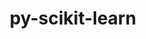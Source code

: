 ---
title: "py-scikit-learn"
layout: cache
categories: [package, develop]
meta: {"versions": ["1.2.2", "1.5.1"], "compilers": ["apple-clang@=15.0.0", "gcc@=11.4.0", "gcc@=9.4.0", "oneapi@=2024.2.0"], "oss": ["ubuntu20.04", "ubuntu22.04", "ventura"], "platforms": ["darwin", "linux"], "targets": ["aarch64", "neoverse_v1", "ppc64le", "x86_64_v3"], "stacks": ["e4s", "e4s-neoverse_v1", "e4s-oneapi", "e4s-power", "ml-darwin-aarch64-mps", "ml-linux-x86_64-cpu", "ml-linux-x86_64-cuda", "ml-linux-x86_64-rocm", "root"], "num_specs": 127, "num_specs_by_stack": {"ml-darwin-aarch64-mps": 19, "root": 127, "e4s-power": 18, "e4s-neoverse_v1": 18, "e4s": 27, "ml-linux-x86_64-cuda": 27, "ml-linux-x86_64-cpu": 27, "ml-linux-x86_64-rocm": 6, "e4s-oneapi": 18}}
spec_details: [{"hash": "clqdall7lghcucrzioqmqdfhrai6vdoz", "compiler": "apple-clang@=15.0.0", "versions": ["1.5.1"], "os": "ventura", "platform": "darwin", "target": "aarch64", "variants": ["build_system=python_pip"], "stacks": ["ml-darwin-aarch64-mps", "root"], "size": "-", "tarball": "https://binaries.spack.io/develop/build_cache/darwin-ventura-aarch64/apple-clang-15.0.0/py-scikit-learn-1.5.1/darwin-ventura-aarch64-apple-clang-15.0.0-py-scikit-learn-1.5.1-clqdall7lghcucrzioqmqdfhrai6vdoz.spack"}, {"hash": "dv3tnvbgmaz7wexbrsuxxqd7rbtamyxr", "compiler": "apple-clang@=15.0.0", "versions": ["1.5.1"], "os": "ventura", "platform": "darwin", "target": "aarch64", "variants": ["build_system=python_pip"], "stacks": ["ml-darwin-aarch64-mps", "root"], "size": "-", "tarball": "https://binaries.spack.io/develop/build_cache/darwin-ventura-aarch64/apple-clang-15.0.0/py-scikit-learn-1.5.1/darwin-ventura-aarch64-apple-clang-15.0.0-py-scikit-learn-1.5.1-dv3tnvbgmaz7wexbrsuxxqd7rbtamyxr.spack"}, {"hash": "c63metv7t6hmxlt4lp655tr7pive3had", "compiler": "apple-clang@=15.0.0", "versions": ["1.5.1"], "os": "ventura", "platform": "darwin", "target": "aarch64", "variants": ["build_system=python_pip"], "stacks": ["ml-darwin-aarch64-mps", "root"], "size": "-", "tarball": "https://binaries.spack.io/develop/build_cache/darwin-ventura-aarch64/apple-clang-15.0.0/py-scikit-learn-1.5.1/darwin-ventura-aarch64-apple-clang-15.0.0-py-scikit-learn-1.5.1-c63metv7t6hmxlt4lp655tr7pive3had.spack"}, {"hash": "7fbbsztqp5dsvl46laycgpff3pe2hmy5", "compiler": "apple-clang@=15.0.0", "versions": ["1.5.1"], "os": "ventura", "platform": "darwin", "target": "aarch64", "variants": ["build_system=python_pip"], "stacks": ["ml-darwin-aarch64-mps", "root"], "size": "-", "tarball": "https://binaries.spack.io/develop/build_cache/darwin-ventura-aarch64/apple-clang-15.0.0/py-scikit-learn-1.5.1/darwin-ventura-aarch64-apple-clang-15.0.0-py-scikit-learn-1.5.1-7fbbsztqp5dsvl46laycgpff3pe2hmy5.spack"}, {"hash": "54fs4z57ighxyogxwbo4nkaikrgdypot", "compiler": "apple-clang@=15.0.0", "versions": ["1.5.1"], "os": "ventura", "platform": "darwin", "target": "aarch64", "variants": ["build_system=python_pip"], "stacks": ["ml-darwin-aarch64-mps", "root"], "size": "-", "tarball": "https://binaries.spack.io/develop/build_cache/darwin-ventura-aarch64/apple-clang-15.0.0/py-scikit-learn-1.5.1/darwin-ventura-aarch64-apple-clang-15.0.0-py-scikit-learn-1.5.1-54fs4z57ighxyogxwbo4nkaikrgdypot.spack"}, {"hash": "h6ke4ntnrifuqcymlnncavdxjprqwpg2", "compiler": "apple-clang@=15.0.0", "versions": ["1.5.1"], "os": "ventura", "platform": "darwin", "target": "aarch64", "variants": ["build_system=python_pip"], "stacks": ["ml-darwin-aarch64-mps", "root"], "size": "-", "tarball": "https://binaries.spack.io/develop/build_cache/darwin-ventura-aarch64/apple-clang-15.0.0/py-scikit-learn-1.5.1/darwin-ventura-aarch64-apple-clang-15.0.0-py-scikit-learn-1.5.1-h6ke4ntnrifuqcymlnncavdxjprqwpg2.spack"}, {"hash": "lwwvt6wmlyxdsfu4czgol2vuussjwnee", "compiler": "apple-clang@=15.0.0", "versions": ["1.5.1"], "os": "ventura", "platform": "darwin", "target": "aarch64", "variants": ["build_system=python_pip"], "stacks": ["ml-darwin-aarch64-mps", "root"], "size": "-", "tarball": "https://binaries.spack.io/develop/build_cache/darwin-ventura-aarch64/apple-clang-15.0.0/py-scikit-learn-1.5.1/darwin-ventura-aarch64-apple-clang-15.0.0-py-scikit-learn-1.5.1-lwwvt6wmlyxdsfu4czgol2vuussjwnee.spack"}, {"hash": "cqi4x6tj63ic3zlosrzuxpehk7t6xdoe", "compiler": "apple-clang@=15.0.0", "versions": ["1.5.1"], "os": "ventura", "platform": "darwin", "target": "aarch64", "variants": ["build_system=python_pip"], "stacks": ["ml-darwin-aarch64-mps", "root"], "size": "-", "tarball": "https://binaries.spack.io/develop/build_cache/darwin-ventura-aarch64/apple-clang-15.0.0/py-scikit-learn-1.5.1/darwin-ventura-aarch64-apple-clang-15.0.0-py-scikit-learn-1.5.1-cqi4x6tj63ic3zlosrzuxpehk7t6xdoe.spack"}, {"hash": "ukeuwgcfvddcq6ad3qnr4zyvnvj4zg5x", "compiler": "apple-clang@=15.0.0", "versions": ["1.2.2"], "os": "ventura", "platform": "darwin", "target": "aarch64", "variants": ["build_system=python_pip"], "stacks": ["ml-darwin-aarch64-mps", "root"], "size": "-", "tarball": "https://binaries.spack.io/develop/build_cache/darwin-ventura-aarch64/apple-clang-15.0.0/py-scikit-learn-1.2.2/darwin-ventura-aarch64-apple-clang-15.0.0-py-scikit-learn-1.2.2-ukeuwgcfvddcq6ad3qnr4zyvnvj4zg5x.spack"}, {"hash": "atdsez53fmalb5h4gddszspzhonray6g", "compiler": "apple-clang@=15.0.0", "versions": ["1.2.2"], "os": "ventura", "platform": "darwin", "target": "aarch64", "variants": ["build_system=python_pip"], "stacks": ["ml-darwin-aarch64-mps", "root"], "size": "-", "tarball": "https://binaries.spack.io/develop/build_cache/darwin-ventura-aarch64/apple-clang-15.0.0/py-scikit-learn-1.2.2/darwin-ventura-aarch64-apple-clang-15.0.0-py-scikit-learn-1.2.2-atdsez53fmalb5h4gddszspzhonray6g.spack"}, {"hash": "6dhonkm5jurweyaowldsbr3zigah55kh", "compiler": "apple-clang@=15.0.0", "versions": ["1.2.2"], "os": "ventura", "platform": "darwin", "target": "aarch64", "variants": ["build_system=python_pip"], "stacks": ["ml-darwin-aarch64-mps", "root"], "size": "-", "tarball": "https://binaries.spack.io/develop/build_cache/darwin-ventura-aarch64/apple-clang-15.0.0/py-scikit-learn-1.2.2/darwin-ventura-aarch64-apple-clang-15.0.0-py-scikit-learn-1.2.2-6dhonkm5jurweyaowldsbr3zigah55kh.spack"}, {"hash": "zlnacu6atkbb2xqabrdovbdh4f2pr24e", "compiler": "apple-clang@=15.0.0", "versions": ["1.2.2"], "os": "ventura", "platform": "darwin", "target": "aarch64", "variants": ["build_system=python_pip"], "stacks": ["ml-darwin-aarch64-mps", "root"], "size": "-", "tarball": "https://binaries.spack.io/develop/build_cache/darwin-ventura-aarch64/apple-clang-15.0.0/py-scikit-learn-1.2.2/darwin-ventura-aarch64-apple-clang-15.0.0-py-scikit-learn-1.2.2-zlnacu6atkbb2xqabrdovbdh4f2pr24e.spack"}, {"hash": "tl3bwdvo2aapdqntikntgtus6ui2jdx3", "compiler": "apple-clang@=15.0.0", "versions": ["1.2.2"], "os": "ventura", "platform": "darwin", "target": "aarch64", "variants": ["build_system=python_pip"], "stacks": ["ml-darwin-aarch64-mps", "root"], "size": "-", "tarball": "https://binaries.spack.io/develop/build_cache/darwin-ventura-aarch64/apple-clang-15.0.0/py-scikit-learn-1.2.2/darwin-ventura-aarch64-apple-clang-15.0.0-py-scikit-learn-1.2.2-tl3bwdvo2aapdqntikntgtus6ui2jdx3.spack"}, {"hash": "kpmjqsdxxp45xhncusoqbnyqdti3hbgs", "compiler": "apple-clang@=15.0.0", "versions": ["1.2.2"], "os": "ventura", "platform": "darwin", "target": "aarch64", "variants": ["build_system=python_pip"], "stacks": ["ml-darwin-aarch64-mps", "root"], "size": "-", "tarball": "https://binaries.spack.io/develop/build_cache/darwin-ventura-aarch64/apple-clang-15.0.0/py-scikit-learn-1.2.2/darwin-ventura-aarch64-apple-clang-15.0.0-py-scikit-learn-1.2.2-kpmjqsdxxp45xhncusoqbnyqdti3hbgs.spack"}, {"hash": "zessfgtkg7m6qe4q6huvdjlujuowcih3", "compiler": "apple-clang@=15.0.0", "versions": ["1.5.1"], "os": "ventura", "platform": "darwin", "target": "aarch64", "variants": ["build_system=python_pip"], "stacks": ["ml-darwin-aarch64-mps", "root"], "size": "-", "tarball": "https://binaries.spack.io/develop/build_cache/darwin-ventura-aarch64/apple-clang-15.0.0/py-scikit-learn-1.5.1/darwin-ventura-aarch64-apple-clang-15.0.0-py-scikit-learn-1.5.1-zessfgtkg7m6qe4q6huvdjlujuowcih3.spack"}, {"hash": "gz2wppe66qa3llbm2nvvtnkva6xfrnfg", "compiler": "apple-clang@=15.0.0", "versions": ["1.5.1"], "os": "ventura", "platform": "darwin", "target": "aarch64", "variants": ["build_system=python_pip"], "stacks": ["ml-darwin-aarch64-mps", "root"], "size": "-", "tarball": "https://binaries.spack.io/develop/build_cache/darwin-ventura-aarch64/apple-clang-15.0.0/py-scikit-learn-1.5.1/darwin-ventura-aarch64-apple-clang-15.0.0-py-scikit-learn-1.5.1-gz2wppe66qa3llbm2nvvtnkva6xfrnfg.spack"}, {"hash": "ywj7qxsom5uuywjkl2schvrvwhipvnxm", "compiler": "apple-clang@=15.0.0", "versions": ["1.5.1"], "os": "ventura", "platform": "darwin", "target": "aarch64", "variants": ["build_system=python_pip"], "stacks": ["ml-darwin-aarch64-mps", "root"], "size": "-", "tarball": "https://binaries.spack.io/develop/build_cache/darwin-ventura-aarch64/apple-clang-15.0.0/py-scikit-learn-1.5.1/darwin-ventura-aarch64-apple-clang-15.0.0-py-scikit-learn-1.5.1-ywj7qxsom5uuywjkl2schvrvwhipvnxm.spack"}, {"hash": "gppodcndzwl3wyqbfxg4tweyoqu35fpu", "compiler": "apple-clang@=15.0.0", "versions": ["1.5.1"], "os": "ventura", "platform": "darwin", "target": "aarch64", "variants": ["build_system=python_pip"], "stacks": ["ml-darwin-aarch64-mps", "root"], "size": "-", "tarball": "https://binaries.spack.io/develop/build_cache/darwin-ventura-aarch64/apple-clang-15.0.0/py-scikit-learn-1.5.1/darwin-ventura-aarch64-apple-clang-15.0.0-py-scikit-learn-1.5.1-gppodcndzwl3wyqbfxg4tweyoqu35fpu.spack"}, {"hash": "tzlcamagl7y5earhggizgkzwi66kctkl", "compiler": "apple-clang@=15.0.0", "versions": ["1.5.1"], "os": "ventura", "platform": "darwin", "target": "aarch64", "variants": ["build_system=python_pip"], "stacks": ["ml-darwin-aarch64-mps", "root"], "size": "-", "tarball": "https://binaries.spack.io/develop/build_cache/darwin-ventura-aarch64/apple-clang-15.0.0/py-scikit-learn-1.5.1/darwin-ventura-aarch64-apple-clang-15.0.0-py-scikit-learn-1.5.1-tzlcamagl7y5earhggizgkzwi66kctkl.spack"}, {"hash": "v4tdll7igktr4vdeyl6wpt7ry4p5gd5i", "compiler": "gcc@=9.4.0", "versions": ["1.5.1"], "os": "ubuntu20.04", "platform": "linux", "target": "ppc64le", "variants": ["build_system=python_pip"], "stacks": ["e4s-power", "root"], "size": "-", "tarball": "https://binaries.spack.io/develop/build_cache/linux-ubuntu20.04-ppc64le/gcc-9.4.0/py-scikit-learn-1.5.1/linux-ubuntu20.04-ppc64le-gcc-9.4.0-py-scikit-learn-1.5.1-v4tdll7igktr4vdeyl6wpt7ry4p5gd5i.spack"}, {"hash": "76gxyoinsotdtdqp6slngynftnupn3bq", "compiler": "gcc@=9.4.0", "versions": ["1.5.1"], "os": "ubuntu20.04", "platform": "linux", "target": "ppc64le", "variants": ["build_system=python_pip"], "stacks": ["e4s-power", "root"], "size": "-", "tarball": "https://binaries.spack.io/develop/build_cache/linux-ubuntu20.04-ppc64le/gcc-9.4.0/py-scikit-learn-1.5.1/linux-ubuntu20.04-ppc64le-gcc-9.4.0-py-scikit-learn-1.5.1-76gxyoinsotdtdqp6slngynftnupn3bq.spack"}, {"hash": "rlmtkwolczwcsrjwhre75r7ap4hwjm4w", "compiler": "gcc@=9.4.0", "versions": ["1.5.1"], "os": "ubuntu20.04", "platform": "linux", "target": "ppc64le", "variants": ["build_system=python_pip"], "stacks": ["e4s-power", "root"], "size": "-", "tarball": "https://binaries.spack.io/develop/build_cache/linux-ubuntu20.04-ppc64le/gcc-9.4.0/py-scikit-learn-1.5.1/linux-ubuntu20.04-ppc64le-gcc-9.4.0-py-scikit-learn-1.5.1-rlmtkwolczwcsrjwhre75r7ap4hwjm4w.spack"}, {"hash": "mvkppjtu7y7lelbw3rrjknmxqc54a4qz", "compiler": "gcc@=9.4.0", "versions": ["1.5.1"], "os": "ubuntu20.04", "platform": "linux", "target": "ppc64le", "variants": ["build_system=python_pip"], "stacks": ["e4s-power", "root"], "size": "-", "tarball": "https://binaries.spack.io/develop/build_cache/linux-ubuntu20.04-ppc64le/gcc-9.4.0/py-scikit-learn-1.5.1/linux-ubuntu20.04-ppc64le-gcc-9.4.0-py-scikit-learn-1.5.1-mvkppjtu7y7lelbw3rrjknmxqc54a4qz.spack"}, {"hash": "d5xkxnl6cabvwnhscwiiumu4ktuoki37", "compiler": "gcc@=9.4.0", "versions": ["1.5.1"], "os": "ubuntu20.04", "platform": "linux", "target": "ppc64le", "variants": ["build_system=python_pip"], "stacks": ["e4s-power", "root"], "size": "-", "tarball": "https://binaries.spack.io/develop/build_cache/linux-ubuntu20.04-ppc64le/gcc-9.4.0/py-scikit-learn-1.5.1/linux-ubuntu20.04-ppc64le-gcc-9.4.0-py-scikit-learn-1.5.1-d5xkxnl6cabvwnhscwiiumu4ktuoki37.spack"}, {"hash": "osrdlix5i2pzgs57wqgyo3hopngo7q4h", "compiler": "gcc@=9.4.0", "versions": ["1.5.1"], "os": "ubuntu20.04", "platform": "linux", "target": "ppc64le", "variants": ["build_system=python_pip"], "stacks": ["e4s-power", "root"], "size": "-", "tarball": "https://binaries.spack.io/develop/build_cache/linux-ubuntu20.04-ppc64le/gcc-9.4.0/py-scikit-learn-1.5.1/linux-ubuntu20.04-ppc64le-gcc-9.4.0-py-scikit-learn-1.5.1-osrdlix5i2pzgs57wqgyo3hopngo7q4h.spack"}, {"hash": "aqdoyntj2jzjrdbjg6upyy7botgnxx4e", "compiler": "gcc@=9.4.0", "versions": ["1.5.1"], "os": "ubuntu20.04", "platform": "linux", "target": "ppc64le", "variants": ["build_system=python_pip"], "stacks": ["e4s-power", "root"], "size": "-", "tarball": "https://binaries.spack.io/develop/build_cache/linux-ubuntu20.04-ppc64le/gcc-9.4.0/py-scikit-learn-1.5.1/linux-ubuntu20.04-ppc64le-gcc-9.4.0-py-scikit-learn-1.5.1-aqdoyntj2jzjrdbjg6upyy7botgnxx4e.spack"}, {"hash": "dncor22iio4ydnledza27ifjopb6c4w3", "compiler": "gcc@=9.4.0", "versions": ["1.5.1"], "os": "ubuntu20.04", "platform": "linux", "target": "ppc64le", "variants": ["build_system=python_pip"], "stacks": ["e4s-power", "root"], "size": "-", "tarball": "https://binaries.spack.io/develop/build_cache/linux-ubuntu20.04-ppc64le/gcc-9.4.0/py-scikit-learn-1.5.1/linux-ubuntu20.04-ppc64le-gcc-9.4.0-py-scikit-learn-1.5.1-dncor22iio4ydnledza27ifjopb6c4w3.spack"}, {"hash": "46cdjgzogyvmjachqxafu6umg6upjfxf", "compiler": "gcc@=9.4.0", "versions": ["1.5.1"], "os": "ubuntu20.04", "platform": "linux", "target": "ppc64le", "variants": ["build_system=python_pip"], "stacks": ["e4s-power", "root"], "size": "-", "tarball": "https://binaries.spack.io/develop/build_cache/linux-ubuntu20.04-ppc64le/gcc-9.4.0/py-scikit-learn-1.5.1/linux-ubuntu20.04-ppc64le-gcc-9.4.0-py-scikit-learn-1.5.1-46cdjgzogyvmjachqxafu6umg6upjfxf.spack"}, {"hash": "bzuxouaetu3pygula6ous2omkaqyzvlf", "compiler": "gcc@=9.4.0", "versions": ["1.5.1"], "os": "ubuntu20.04", "platform": "linux", "target": "ppc64le", "variants": ["build_system=python_pip"], "stacks": ["e4s-power", "root"], "size": "-", "tarball": "https://binaries.spack.io/develop/build_cache/linux-ubuntu20.04-ppc64le/gcc-9.4.0/py-scikit-learn-1.5.1/linux-ubuntu20.04-ppc64le-gcc-9.4.0-py-scikit-learn-1.5.1-bzuxouaetu3pygula6ous2omkaqyzvlf.spack"}, {"hash": "2nyivrskqbbytzis2fuvrwgz4ch3gbka", "compiler": "gcc@=9.4.0", "versions": ["1.5.1"], "os": "ubuntu20.04", "platform": "linux", "target": "ppc64le", "variants": ["build_system=python_pip"], "stacks": ["e4s-power", "root"], "size": "-", "tarball": "https://binaries.spack.io/develop/build_cache/linux-ubuntu20.04-ppc64le/gcc-9.4.0/py-scikit-learn-1.5.1/linux-ubuntu20.04-ppc64le-gcc-9.4.0-py-scikit-learn-1.5.1-2nyivrskqbbytzis2fuvrwgz4ch3gbka.spack"}, {"hash": "b45xnlv4ppvjpwtqjaxsklsuojsog4as", "compiler": "gcc@=9.4.0", "versions": ["1.5.1"], "os": "ubuntu20.04", "platform": "linux", "target": "ppc64le", "variants": ["build_system=python_pip"], "stacks": ["e4s-power", "root"], "size": "-", "tarball": "https://binaries.spack.io/develop/build_cache/linux-ubuntu20.04-ppc64le/gcc-9.4.0/py-scikit-learn-1.5.1/linux-ubuntu20.04-ppc64le-gcc-9.4.0-py-scikit-learn-1.5.1-b45xnlv4ppvjpwtqjaxsklsuojsog4as.spack"}, {"hash": "crtljgjdtskhgb6in4onu6i4qjx6lc7j", "compiler": "gcc@=9.4.0", "versions": ["1.5.1"], "os": "ubuntu20.04", "platform": "linux", "target": "ppc64le", "variants": ["build_system=python_pip"], "stacks": ["e4s-power", "root"], "size": "-", "tarball": "https://binaries.spack.io/develop/build_cache/linux-ubuntu20.04-ppc64le/gcc-9.4.0/py-scikit-learn-1.5.1/linux-ubuntu20.04-ppc64le-gcc-9.4.0-py-scikit-learn-1.5.1-crtljgjdtskhgb6in4onu6i4qjx6lc7j.spack"}, {"hash": "mlx6lan7p74sbs2gtdl52nthifz4pmqq", "compiler": "gcc@=9.4.0", "versions": ["1.5.1"], "os": "ubuntu20.04", "platform": "linux", "target": "ppc64le", "variants": ["build_system=python_pip"], "stacks": ["e4s-power", "root"], "size": "-", "tarball": "https://binaries.spack.io/develop/build_cache/linux-ubuntu20.04-ppc64le/gcc-9.4.0/py-scikit-learn-1.5.1/linux-ubuntu20.04-ppc64le-gcc-9.4.0-py-scikit-learn-1.5.1-mlx6lan7p74sbs2gtdl52nthifz4pmqq.spack"}, {"hash": "qqxkggaleyqcj2kukc6ivfqeao32bcg6", "compiler": "gcc@=9.4.0", "versions": ["1.5.1"], "os": "ubuntu20.04", "platform": "linux", "target": "ppc64le", "variants": ["build_system=python_pip"], "stacks": ["e4s-power", "root"], "size": "-", "tarball": "https://binaries.spack.io/develop/build_cache/linux-ubuntu20.04-ppc64le/gcc-9.4.0/py-scikit-learn-1.5.1/linux-ubuntu20.04-ppc64le-gcc-9.4.0-py-scikit-learn-1.5.1-qqxkggaleyqcj2kukc6ivfqeao32bcg6.spack"}, {"hash": "t74wb6wje3vfasygnxzuoxrit6cfwazc", "compiler": "gcc@=9.4.0", "versions": ["1.5.1"], "os": "ubuntu20.04", "platform": "linux", "target": "ppc64le", "variants": ["build_system=python_pip"], "stacks": ["e4s-power", "root"], "size": "-", "tarball": "https://binaries.spack.io/develop/build_cache/linux-ubuntu20.04-ppc64le/gcc-9.4.0/py-scikit-learn-1.5.1/linux-ubuntu20.04-ppc64le-gcc-9.4.0-py-scikit-learn-1.5.1-t74wb6wje3vfasygnxzuoxrit6cfwazc.spack"}, {"hash": "wffz7bb4yeju5zxkhht6qxrxoc5jklbc", "compiler": "gcc@=9.4.0", "versions": ["1.5.1"], "os": "ubuntu20.04", "platform": "linux", "target": "ppc64le", "variants": ["build_system=python_pip"], "stacks": ["e4s-power", "root"], "size": "-", "tarball": "https://binaries.spack.io/develop/build_cache/linux-ubuntu20.04-ppc64le/gcc-9.4.0/py-scikit-learn-1.5.1/linux-ubuntu20.04-ppc64le-gcc-9.4.0-py-scikit-learn-1.5.1-wffz7bb4yeju5zxkhht6qxrxoc5jklbc.spack"}, {"hash": "ue2bciwiilvqgqziu3cccb7e7actk6i2", "compiler": "gcc@=9.4.0", "versions": ["1.5.1"], "os": "ubuntu20.04", "platform": "linux", "target": "ppc64le", "variants": ["build_system=python_pip"], "stacks": ["e4s-power", "root"], "size": "-", "tarball": "https://binaries.spack.io/develop/build_cache/linux-ubuntu20.04-ppc64le/gcc-9.4.0/py-scikit-learn-1.5.1/linux-ubuntu20.04-ppc64le-gcc-9.4.0-py-scikit-learn-1.5.1-ue2bciwiilvqgqziu3cccb7e7actk6i2.spack"}, {"hash": "hk4n4vbpb6pfqagxjflzx45pey5ypeyo", "compiler": "gcc@=11.4.0", "versions": ["1.5.1"], "os": "ubuntu22.04", "platform": "linux", "target": "neoverse_v1", "variants": ["build_system=python_pip"], "stacks": ["e4s-neoverse_v1", "root"], "size": "-", "tarball": "https://binaries.spack.io/develop/build_cache/linux-ubuntu22.04-neoverse_v1/gcc-11.4.0/py-scikit-learn-1.5.1/linux-ubuntu22.04-neoverse_v1-gcc-11.4.0-py-scikit-learn-1.5.1-hk4n4vbpb6pfqagxjflzx45pey5ypeyo.spack"}, {"hash": "ldiocffnefqez4rgryngim76vjjn3ajq", "compiler": "gcc@=11.4.0", "versions": ["1.5.1"], "os": "ubuntu22.04", "platform": "linux", "target": "neoverse_v1", "variants": ["build_system=python_pip"], "stacks": ["e4s-neoverse_v1", "root"], "size": "-", "tarball": "https://binaries.spack.io/develop/build_cache/linux-ubuntu22.04-neoverse_v1/gcc-11.4.0/py-scikit-learn-1.5.1/linux-ubuntu22.04-neoverse_v1-gcc-11.4.0-py-scikit-learn-1.5.1-ldiocffnefqez4rgryngim76vjjn3ajq.spack"}, {"hash": "gzv267ederc5uwerfn2c3nlbojwa3hor", "compiler": "gcc@=11.4.0", "versions": ["1.5.1"], "os": "ubuntu22.04", "platform": "linux", "target": "neoverse_v1", "variants": ["build_system=python_pip"], "stacks": ["e4s-neoverse_v1", "root"], "size": "-", "tarball": "https://binaries.spack.io/develop/build_cache/linux-ubuntu22.04-neoverse_v1/gcc-11.4.0/py-scikit-learn-1.5.1/linux-ubuntu22.04-neoverse_v1-gcc-11.4.0-py-scikit-learn-1.5.1-gzv267ederc5uwerfn2c3nlbojwa3hor.spack"}, {"hash": "ruqfr5wz4euvrlwnocc6mqdmfpgwqnfo", "compiler": "gcc@=11.4.0", "versions": ["1.5.1"], "os": "ubuntu22.04", "platform": "linux", "target": "neoverse_v1", "variants": ["build_system=python_pip"], "stacks": ["e4s-neoverse_v1", "root"], "size": "-", "tarball": "https://binaries.spack.io/develop/build_cache/linux-ubuntu22.04-neoverse_v1/gcc-11.4.0/py-scikit-learn-1.5.1/linux-ubuntu22.04-neoverse_v1-gcc-11.4.0-py-scikit-learn-1.5.1-ruqfr5wz4euvrlwnocc6mqdmfpgwqnfo.spack"}, {"hash": "l75aq4j4zoiwodcr42w3pfpfepyexf2t", "compiler": "gcc@=11.4.0", "versions": ["1.5.1"], "os": "ubuntu22.04", "platform": "linux", "target": "neoverse_v1", "variants": ["build_system=python_pip"], "stacks": ["e4s-neoverse_v1", "root"], "size": "-", "tarball": "https://binaries.spack.io/develop/build_cache/linux-ubuntu22.04-neoverse_v1/gcc-11.4.0/py-scikit-learn-1.5.1/linux-ubuntu22.04-neoverse_v1-gcc-11.4.0-py-scikit-learn-1.5.1-l75aq4j4zoiwodcr42w3pfpfepyexf2t.spack"}, {"hash": "vxquz4h34p4fitrvkv7ul5ttlg5t2wld", "compiler": "gcc@=11.4.0", "versions": ["1.5.1"], "os": "ubuntu22.04", "platform": "linux", "target": "neoverse_v1", "variants": ["build_system=python_pip"], "stacks": ["e4s-neoverse_v1", "root"], "size": "-", "tarball": "https://binaries.spack.io/develop/build_cache/linux-ubuntu22.04-neoverse_v1/gcc-11.4.0/py-scikit-learn-1.5.1/linux-ubuntu22.04-neoverse_v1-gcc-11.4.0-py-scikit-learn-1.5.1-vxquz4h34p4fitrvkv7ul5ttlg5t2wld.spack"}, {"hash": "xwzc5gpwekc7jj4o2duf24zlq6aw5fui", "compiler": "gcc@=11.4.0", "versions": ["1.5.1"], "os": "ubuntu22.04", "platform": "linux", "target": "neoverse_v1", "variants": ["build_system=python_pip"], "stacks": ["e4s-neoverse_v1", "root"], "size": "-", "tarball": "https://binaries.spack.io/develop/build_cache/linux-ubuntu22.04-neoverse_v1/gcc-11.4.0/py-scikit-learn-1.5.1/linux-ubuntu22.04-neoverse_v1-gcc-11.4.0-py-scikit-learn-1.5.1-xwzc5gpwekc7jj4o2duf24zlq6aw5fui.spack"}, {"hash": "moc7pgn2uybltyxzpyytpxsx7an24c5e", "compiler": "gcc@=11.4.0", "versions": ["1.5.1"], "os": "ubuntu22.04", "platform": "linux", "target": "neoverse_v1", "variants": ["build_system=python_pip"], "stacks": ["e4s-neoverse_v1", "root"], "size": "-", "tarball": "https://binaries.spack.io/develop/build_cache/linux-ubuntu22.04-neoverse_v1/gcc-11.4.0/py-scikit-learn-1.5.1/linux-ubuntu22.04-neoverse_v1-gcc-11.4.0-py-scikit-learn-1.5.1-moc7pgn2uybltyxzpyytpxsx7an24c5e.spack"}, {"hash": "qxgyhdkxq4yqrhgjibl6qvaxqkltf7nv", "compiler": "gcc@=11.4.0", "versions": ["1.5.1"], "os": "ubuntu22.04", "platform": "linux", "target": "neoverse_v1", "variants": ["build_system=python_pip"], "stacks": ["e4s-neoverse_v1", "root"], "size": "-", "tarball": "https://binaries.spack.io/develop/build_cache/linux-ubuntu22.04-neoverse_v1/gcc-11.4.0/py-scikit-learn-1.5.1/linux-ubuntu22.04-neoverse_v1-gcc-11.4.0-py-scikit-learn-1.5.1-qxgyhdkxq4yqrhgjibl6qvaxqkltf7nv.spack"}, {"hash": "3kowbfkqtq4fdqnwmimmj7rjirwvrslp", "compiler": "gcc@=11.4.0", "versions": ["1.5.1"], "os": "ubuntu22.04", "platform": "linux", "target": "neoverse_v1", "variants": ["build_system=python_pip"], "stacks": ["e4s-neoverse_v1", "root"], "size": "-", "tarball": "https://binaries.spack.io/develop/build_cache/linux-ubuntu22.04-neoverse_v1/gcc-11.4.0/py-scikit-learn-1.5.1/linux-ubuntu22.04-neoverse_v1-gcc-11.4.0-py-scikit-learn-1.5.1-3kowbfkqtq4fdqnwmimmj7rjirwvrslp.spack"}, {"hash": "lv4bc5r2mw47vlmbkdv4ebdzmgseicnp", "compiler": "gcc@=11.4.0", "versions": ["1.5.1"], "os": "ubuntu22.04", "platform": "linux", "target": "neoverse_v1", "variants": ["build_system=python_pip"], "stacks": ["e4s-neoverse_v1", "root"], "size": "-", "tarball": "https://binaries.spack.io/develop/build_cache/linux-ubuntu22.04-neoverse_v1/gcc-11.4.0/py-scikit-learn-1.5.1/linux-ubuntu22.04-neoverse_v1-gcc-11.4.0-py-scikit-learn-1.5.1-lv4bc5r2mw47vlmbkdv4ebdzmgseicnp.spack"}, {"hash": "c5n4rfqepvmitxczwocgnqzzgpvrb7fd", "compiler": "gcc@=11.4.0", "versions": ["1.5.1"], "os": "ubuntu22.04", "platform": "linux", "target": "neoverse_v1", "variants": ["build_system=python_pip"], "stacks": ["e4s-neoverse_v1", "root"], "size": "-", "tarball": "https://binaries.spack.io/develop/build_cache/linux-ubuntu22.04-neoverse_v1/gcc-11.4.0/py-scikit-learn-1.5.1/linux-ubuntu22.04-neoverse_v1-gcc-11.4.0-py-scikit-learn-1.5.1-c5n4rfqepvmitxczwocgnqzzgpvrb7fd.spack"}, {"hash": "3uxc3iehobqkfw4n2za3jxmg74uxwr5j", "compiler": "gcc@=11.4.0", "versions": ["1.5.1"], "os": "ubuntu22.04", "platform": "linux", "target": "neoverse_v1", "variants": ["build_system=python_pip"], "stacks": ["e4s-neoverse_v1", "root"], "size": "-", "tarball": "https://binaries.spack.io/develop/build_cache/linux-ubuntu22.04-neoverse_v1/gcc-11.4.0/py-scikit-learn-1.5.1/linux-ubuntu22.04-neoverse_v1-gcc-11.4.0-py-scikit-learn-1.5.1-3uxc3iehobqkfw4n2za3jxmg74uxwr5j.spack"}, {"hash": "cw5ch53k662c4pmgdofapcslgjbm6qpa", "compiler": "gcc@=11.4.0", "versions": ["1.5.1"], "os": "ubuntu22.04", "platform": "linux", "target": "neoverse_v1", "variants": ["build_system=python_pip"], "stacks": ["e4s-neoverse_v1", "root"], "size": "-", "tarball": "https://binaries.spack.io/develop/build_cache/linux-ubuntu22.04-neoverse_v1/gcc-11.4.0/py-scikit-learn-1.5.1/linux-ubuntu22.04-neoverse_v1-gcc-11.4.0-py-scikit-learn-1.5.1-cw5ch53k662c4pmgdofapcslgjbm6qpa.spack"}, {"hash": "vljxppmcxa4f5mrw3bgpl6pfisf2bblh", "compiler": "gcc@=11.4.0", "versions": ["1.5.1"], "os": "ubuntu22.04", "platform": "linux", "target": "neoverse_v1", "variants": ["build_system=python_pip"], "stacks": ["e4s-neoverse_v1", "root"], "size": "-", "tarball": "https://binaries.spack.io/develop/build_cache/linux-ubuntu22.04-neoverse_v1/gcc-11.4.0/py-scikit-learn-1.5.1/linux-ubuntu22.04-neoverse_v1-gcc-11.4.0-py-scikit-learn-1.5.1-vljxppmcxa4f5mrw3bgpl6pfisf2bblh.spack"}, {"hash": "tq52ic6lkjqjkeifzqjjrsv2lefn2pc4", "compiler": "gcc@=11.4.0", "versions": ["1.5.1"], "os": "ubuntu22.04", "platform": "linux", "target": "neoverse_v1", "variants": ["build_system=python_pip"], "stacks": ["e4s-neoverse_v1", "root"], "size": "-", "tarball": "https://binaries.spack.io/develop/build_cache/linux-ubuntu22.04-neoverse_v1/gcc-11.4.0/py-scikit-learn-1.5.1/linux-ubuntu22.04-neoverse_v1-gcc-11.4.0-py-scikit-learn-1.5.1-tq52ic6lkjqjkeifzqjjrsv2lefn2pc4.spack"}, {"hash": "2kiopdx274qhdlw4ddshilhddbbfppnh", "compiler": "gcc@=11.4.0", "versions": ["1.5.1"], "os": "ubuntu22.04", "platform": "linux", "target": "neoverse_v1", "variants": ["build_system=python_pip"], "stacks": ["e4s-neoverse_v1", "root"], "size": "-", "tarball": "https://binaries.spack.io/develop/build_cache/linux-ubuntu22.04-neoverse_v1/gcc-11.4.0/py-scikit-learn-1.5.1/linux-ubuntu22.04-neoverse_v1-gcc-11.4.0-py-scikit-learn-1.5.1-2kiopdx274qhdlw4ddshilhddbbfppnh.spack"}, {"hash": "t4ecyolc5xywdswob5rat4lrl2gki34x", "compiler": "gcc@=11.4.0", "versions": ["1.5.1"], "os": "ubuntu22.04", "platform": "linux", "target": "neoverse_v1", "variants": ["build_system=python_pip"], "stacks": ["e4s-neoverse_v1", "root"], "size": "-", "tarball": "https://binaries.spack.io/develop/build_cache/linux-ubuntu22.04-neoverse_v1/gcc-11.4.0/py-scikit-learn-1.5.1/linux-ubuntu22.04-neoverse_v1-gcc-11.4.0-py-scikit-learn-1.5.1-t4ecyolc5xywdswob5rat4lrl2gki34x.spack"}, {"hash": "65l6si6vthdgcyyz64v3fdpahjpceiqn", "compiler": "gcc@=11.4.0", "versions": ["1.5.1"], "os": "ubuntu22.04", "platform": "linux", "target": "x86_64_v3", "variants": ["build_system=python_pip"], "stacks": ["root", "e4s"], "size": "-", "tarball": "https://binaries.spack.io/develop/build_cache/linux-ubuntu22.04-x86_64_v3/gcc-11.4.0/py-scikit-learn-1.5.1/linux-ubuntu22.04-x86_64_v3-gcc-11.4.0-py-scikit-learn-1.5.1-65l6si6vthdgcyyz64v3fdpahjpceiqn.spack"}, {"hash": "3txzom4lagdw3uy4g3i2ajdeo65tqh6j", "compiler": "gcc@=11.4.0", "versions": ["1.5.1"], "os": "ubuntu22.04", "platform": "linux", "target": "x86_64_v3", "variants": ["build_system=python_pip"], "stacks": ["root", "e4s"], "size": "-", "tarball": "https://binaries.spack.io/develop/build_cache/linux-ubuntu22.04-x86_64_v3/gcc-11.4.0/py-scikit-learn-1.5.1/linux-ubuntu22.04-x86_64_v3-gcc-11.4.0-py-scikit-learn-1.5.1-3txzom4lagdw3uy4g3i2ajdeo65tqh6j.spack"}, {"hash": "oy2swl6o7p74edkfa7anvfuyytz7ppdb", "compiler": "gcc@=11.4.0", "versions": ["1.5.1"], "os": "ubuntu22.04", "platform": "linux", "target": "x86_64_v3", "variants": ["build_system=python_pip"], "stacks": ["root", "e4s"], "size": "-", "tarball": "https://binaries.spack.io/develop/build_cache/linux-ubuntu22.04-x86_64_v3/gcc-11.4.0/py-scikit-learn-1.5.1/linux-ubuntu22.04-x86_64_v3-gcc-11.4.0-py-scikit-learn-1.5.1-oy2swl6o7p74edkfa7anvfuyytz7ppdb.spack"}, {"hash": "cwdkxzkklrcf6xgxtxe4c36vzmehqkbl", "compiler": "gcc@=11.4.0", "versions": ["1.5.1"], "os": "ubuntu22.04", "platform": "linux", "target": "x86_64_v3", "variants": ["build_system=python_pip"], "stacks": ["root", "e4s"], "size": "-", "tarball": "https://binaries.spack.io/develop/build_cache/linux-ubuntu22.04-x86_64_v3/gcc-11.4.0/py-scikit-learn-1.5.1/linux-ubuntu22.04-x86_64_v3-gcc-11.4.0-py-scikit-learn-1.5.1-cwdkxzkklrcf6xgxtxe4c36vzmehqkbl.spack"}, {"hash": "syoagxokmbz5y27fr2mwiijlpdb2o3ou", "compiler": "gcc@=11.4.0", "versions": ["1.5.1"], "os": "ubuntu22.04", "platform": "linux", "target": "x86_64_v3", "variants": ["build_system=python_pip"], "stacks": ["root", "e4s"], "size": "-", "tarball": "https://binaries.spack.io/develop/build_cache/linux-ubuntu22.04-x86_64_v3/gcc-11.4.0/py-scikit-learn-1.5.1/linux-ubuntu22.04-x86_64_v3-gcc-11.4.0-py-scikit-learn-1.5.1-syoagxokmbz5y27fr2mwiijlpdb2o3ou.spack"}, {"hash": "doc3snmquguradglcv3cdmv3xvfx25mf", "compiler": "gcc@=11.4.0", "versions": ["1.5.1"], "os": "ubuntu22.04", "platform": "linux", "target": "x86_64_v3", "variants": ["build_system=python_pip"], "stacks": ["root", "e4s"], "size": "-", "tarball": "https://binaries.spack.io/develop/build_cache/linux-ubuntu22.04-x86_64_v3/gcc-11.4.0/py-scikit-learn-1.5.1/linux-ubuntu22.04-x86_64_v3-gcc-11.4.0-py-scikit-learn-1.5.1-doc3snmquguradglcv3cdmv3xvfx25mf.spack"}, {"hash": "lpsg4epwmapdufmix6ksmyshawynkna3", "compiler": "gcc@=11.4.0", "versions": ["1.5.1"], "os": "ubuntu22.04", "platform": "linux", "target": "x86_64_v3", "variants": ["build_system=python_pip"], "stacks": ["root", "e4s"], "size": "-", "tarball": "https://binaries.spack.io/develop/build_cache/linux-ubuntu22.04-x86_64_v3/gcc-11.4.0/py-scikit-learn-1.5.1/linux-ubuntu22.04-x86_64_v3-gcc-11.4.0-py-scikit-learn-1.5.1-lpsg4epwmapdufmix6ksmyshawynkna3.spack"}, {"hash": "s6x5n4gliddk2hykrpkoacnbtptchqwd", "compiler": "gcc@=11.4.0", "versions": ["1.5.1"], "os": "ubuntu22.04", "platform": "linux", "target": "x86_64_v3", "variants": ["build_system=python_pip"], "stacks": ["root", "e4s"], "size": "-", "tarball": "https://binaries.spack.io/develop/build_cache/linux-ubuntu22.04-x86_64_v3/gcc-11.4.0/py-scikit-learn-1.5.1/linux-ubuntu22.04-x86_64_v3-gcc-11.4.0-py-scikit-learn-1.5.1-s6x5n4gliddk2hykrpkoacnbtptchqwd.spack"}, {"hash": "pfqm6e7im4ockz5s2crrnhd7ujvvupu4", "compiler": "gcc@=11.4.0", "versions": ["1.5.1"], "os": "ubuntu22.04", "platform": "linux", "target": "x86_64_v3", "variants": ["build_system=python_pip"], "stacks": ["root", "e4s"], "size": "-", "tarball": "https://binaries.spack.io/develop/build_cache/linux-ubuntu22.04-x86_64_v3/gcc-11.4.0/py-scikit-learn-1.5.1/linux-ubuntu22.04-x86_64_v3-gcc-11.4.0-py-scikit-learn-1.5.1-pfqm6e7im4ockz5s2crrnhd7ujvvupu4.spack"}, {"hash": "sywu2jrusmtuess4n25y2gdbuta5qpgt", "compiler": "gcc@=11.4.0", "versions": ["1.5.1"], "os": "ubuntu22.04", "platform": "linux", "target": "x86_64_v3", "variants": ["build_system=python_pip"], "stacks": ["ml-linux-x86_64-cuda", "root", "ml-linux-x86_64-cpu"], "size": "-", "tarball": "https://binaries.spack.io/develop/build_cache/linux-ubuntu22.04-x86_64_v3/gcc-11.4.0/py-scikit-learn-1.5.1/linux-ubuntu22.04-x86_64_v3-gcc-11.4.0-py-scikit-learn-1.5.1-sywu2jrusmtuess4n25y2gdbuta5qpgt.spack"}, {"hash": "54ddhscm45qh2juh2rk5rboueaaa7vl2", "compiler": "gcc@=11.4.0", "versions": ["1.5.1"], "os": "ubuntu22.04", "platform": "linux", "target": "x86_64_v3", "variants": ["build_system=python_pip"], "stacks": ["ml-linux-x86_64-cuda", "root", "ml-linux-x86_64-cpu"], "size": "-", "tarball": "https://binaries.spack.io/develop/build_cache/linux-ubuntu22.04-x86_64_v3/gcc-11.4.0/py-scikit-learn-1.5.1/linux-ubuntu22.04-x86_64_v3-gcc-11.4.0-py-scikit-learn-1.5.1-54ddhscm45qh2juh2rk5rboueaaa7vl2.spack"}, {"hash": "227g2f4to33ebuyhzn36lqyad3ckceyo", "compiler": "gcc@=11.4.0", "versions": ["1.5.1"], "os": "ubuntu22.04", "platform": "linux", "target": "x86_64_v3", "variants": ["build_system=python_pip"], "stacks": ["ml-linux-x86_64-cuda", "root", "ml-linux-x86_64-cpu"], "size": "-", "tarball": "https://binaries.spack.io/develop/build_cache/linux-ubuntu22.04-x86_64_v3/gcc-11.4.0/py-scikit-learn-1.5.1/linux-ubuntu22.04-x86_64_v3-gcc-11.4.0-py-scikit-learn-1.5.1-227g2f4to33ebuyhzn36lqyad3ckceyo.spack"}, {"hash": "kzarqqhdfug5ib43fgvu6fxsxy26l4de", "compiler": "gcc@=11.4.0", "versions": ["1.5.1"], "os": "ubuntu22.04", "platform": "linux", "target": "x86_64_v3", "variants": ["build_system=python_pip"], "stacks": ["ml-linux-x86_64-cuda", "root", "ml-linux-x86_64-cpu"], "size": "-", "tarball": "https://binaries.spack.io/develop/build_cache/linux-ubuntu22.04-x86_64_v3/gcc-11.4.0/py-scikit-learn-1.5.1/linux-ubuntu22.04-x86_64_v3-gcc-11.4.0-py-scikit-learn-1.5.1-kzarqqhdfug5ib43fgvu6fxsxy26l4de.spack"}, {"hash": "rzmzoahtllw7go4pbgir2hdlvhdo7qua", "compiler": "gcc@=11.4.0", "versions": ["1.5.1"], "os": "ubuntu22.04", "platform": "linux", "target": "x86_64_v3", "variants": ["build_system=python_pip"], "stacks": ["ml-linux-x86_64-cuda", "root", "ml-linux-x86_64-cpu"], "size": "-", "tarball": "https://binaries.spack.io/develop/build_cache/linux-ubuntu22.04-x86_64_v3/gcc-11.4.0/py-scikit-learn-1.5.1/linux-ubuntu22.04-x86_64_v3-gcc-11.4.0-py-scikit-learn-1.5.1-rzmzoahtllw7go4pbgir2hdlvhdo7qua.spack"}, {"hash": "wzhwrkxuq5c2nv3gmtn26ldswjb3sytl", "compiler": "gcc@=11.4.0", "versions": ["1.5.1"], "os": "ubuntu22.04", "platform": "linux", "target": "x86_64_v3", "variants": ["build_system=python_pip"], "stacks": ["ml-linux-x86_64-cuda", "root", "ml-linux-x86_64-cpu"], "size": "-", "tarball": "https://binaries.spack.io/develop/build_cache/linux-ubuntu22.04-x86_64_v3/gcc-11.4.0/py-scikit-learn-1.5.1/linux-ubuntu22.04-x86_64_v3-gcc-11.4.0-py-scikit-learn-1.5.1-wzhwrkxuq5c2nv3gmtn26ldswjb3sytl.spack"}, {"hash": "tfeharcmtdgsewdl7rbtiwtlai74achq", "compiler": "gcc@=11.4.0", "versions": ["1.5.1"], "os": "ubuntu22.04", "platform": "linux", "target": "x86_64_v3", "variants": ["build_system=python_pip"], "stacks": ["ml-linux-x86_64-cuda", "root", "ml-linux-x86_64-cpu"], "size": "-", "tarball": "https://binaries.spack.io/develop/build_cache/linux-ubuntu22.04-x86_64_v3/gcc-11.4.0/py-scikit-learn-1.5.1/linux-ubuntu22.04-x86_64_v3-gcc-11.4.0-py-scikit-learn-1.5.1-tfeharcmtdgsewdl7rbtiwtlai74achq.spack"}, {"hash": "enloispq2bflf5usjbjx2shkmd77gkws", "compiler": "gcc@=11.4.0", "versions": ["1.5.1"], "os": "ubuntu22.04", "platform": "linux", "target": "x86_64_v3", "variants": ["build_system=python_pip"], "stacks": ["ml-linux-x86_64-cuda", "root", "ml-linux-x86_64-cpu"], "size": "-", "tarball": "https://binaries.spack.io/develop/build_cache/linux-ubuntu22.04-x86_64_v3/gcc-11.4.0/py-scikit-learn-1.5.1/linux-ubuntu22.04-x86_64_v3-gcc-11.4.0-py-scikit-learn-1.5.1-enloispq2bflf5usjbjx2shkmd77gkws.spack"}, {"hash": "beo2pljlxyuw7fakovm6m2q4impv2yzb", "compiler": "gcc@=11.4.0", "versions": ["1.5.1"], "os": "ubuntu22.04", "platform": "linux", "target": "x86_64_v3", "variants": ["build_system=python_pip"], "stacks": ["ml-linux-x86_64-cuda", "root", "ml-linux-x86_64-cpu"], "size": "-", "tarball": "https://binaries.spack.io/develop/build_cache/linux-ubuntu22.04-x86_64_v3/gcc-11.4.0/py-scikit-learn-1.5.1/linux-ubuntu22.04-x86_64_v3-gcc-11.4.0-py-scikit-learn-1.5.1-beo2pljlxyuw7fakovm6m2q4impv2yzb.spack"}, {"hash": "dwgwy2i4mqrjzboocwsjrrwi44sxyilh", "compiler": "gcc@=11.4.0", "versions": ["1.5.1"], "os": "ubuntu22.04", "platform": "linux", "target": "x86_64_v3", "variants": ["build_system=python_pip"], "stacks": ["root", "e4s"], "size": "-", "tarball": "https://binaries.spack.io/develop/build_cache/linux-ubuntu22.04-x86_64_v3/gcc-11.4.0/py-scikit-learn-1.5.1/linux-ubuntu22.04-x86_64_v3-gcc-11.4.0-py-scikit-learn-1.5.1-dwgwy2i4mqrjzboocwsjrrwi44sxyilh.spack"}, {"hash": "grfnxnycybv5z4rp2fcmxvsftkubk6th", "compiler": "gcc@=11.4.0", "versions": ["1.5.1"], "os": "ubuntu22.04", "platform": "linux", "target": "x86_64_v3", "variants": ["build_system=python_pip"], "stacks": ["root", "e4s"], "size": "-", "tarball": "https://binaries.spack.io/develop/build_cache/linux-ubuntu22.04-x86_64_v3/gcc-11.4.0/py-scikit-learn-1.5.1/linux-ubuntu22.04-x86_64_v3-gcc-11.4.0-py-scikit-learn-1.5.1-grfnxnycybv5z4rp2fcmxvsftkubk6th.spack"}, {"hash": "jjicta4bgcxkzzih2re3vmbfcbdg5zwz", "compiler": "gcc@=11.4.0", "versions": ["1.5.1"], "os": "ubuntu22.04", "platform": "linux", "target": "x86_64_v3", "variants": ["build_system=python_pip"], "stacks": ["root", "e4s"], "size": "-", "tarball": "https://binaries.spack.io/develop/build_cache/linux-ubuntu22.04-x86_64_v3/gcc-11.4.0/py-scikit-learn-1.5.1/linux-ubuntu22.04-x86_64_v3-gcc-11.4.0-py-scikit-learn-1.5.1-jjicta4bgcxkzzih2re3vmbfcbdg5zwz.spack"}, {"hash": "vrtzlegiwqwrgx7hra2g22pj5bz6bdxa", "compiler": "gcc@=11.4.0", "versions": ["1.5.1"], "os": "ubuntu22.04", "platform": "linux", "target": "x86_64_v3", "variants": ["build_system=python_pip"], "stacks": ["root", "e4s"], "size": "-", "tarball": "https://binaries.spack.io/develop/build_cache/linux-ubuntu22.04-x86_64_v3/gcc-11.4.0/py-scikit-learn-1.5.1/linux-ubuntu22.04-x86_64_v3-gcc-11.4.0-py-scikit-learn-1.5.1-vrtzlegiwqwrgx7hra2g22pj5bz6bdxa.spack"}, {"hash": "eyd4xnvpl3qvvjy2tm5khpvla7viskzs", "compiler": "gcc@=11.4.0", "versions": ["1.5.1"], "os": "ubuntu22.04", "platform": "linux", "target": "x86_64_v3", "variants": ["build_system=python_pip"], "stacks": ["root", "e4s"], "size": "-", "tarball": "https://binaries.spack.io/develop/build_cache/linux-ubuntu22.04-x86_64_v3/gcc-11.4.0/py-scikit-learn-1.5.1/linux-ubuntu22.04-x86_64_v3-gcc-11.4.0-py-scikit-learn-1.5.1-eyd4xnvpl3qvvjy2tm5khpvla7viskzs.spack"}, {"hash": "wrj5liusvajqmq6tdt6lb25s6xh7zdr6", "compiler": "gcc@=11.4.0", "versions": ["1.5.1"], "os": "ubuntu22.04", "platform": "linux", "target": "x86_64_v3", "variants": ["build_system=python_pip"], "stacks": ["root", "e4s"], "size": "-", "tarball": "https://binaries.spack.io/develop/build_cache/linux-ubuntu22.04-x86_64_v3/gcc-11.4.0/py-scikit-learn-1.5.1/linux-ubuntu22.04-x86_64_v3-gcc-11.4.0-py-scikit-learn-1.5.1-wrj5liusvajqmq6tdt6lb25s6xh7zdr6.spack"}, {"hash": "4sh6grtshuwt27kmbh6uope4s2gegykz", "compiler": "gcc@=11.4.0", "versions": ["1.5.1"], "os": "ubuntu22.04", "platform": "linux", "target": "x86_64_v3", "variants": ["build_system=python_pip"], "stacks": ["root", "e4s"], "size": "-", "tarball": "https://binaries.spack.io/develop/build_cache/linux-ubuntu22.04-x86_64_v3/gcc-11.4.0/py-scikit-learn-1.5.1/linux-ubuntu22.04-x86_64_v3-gcc-11.4.0-py-scikit-learn-1.5.1-4sh6grtshuwt27kmbh6uope4s2gegykz.spack"}, {"hash": "mvaujega66uv2gyg4zjgt7h7kekj6bto", "compiler": "gcc@=11.4.0", "versions": ["1.5.1"], "os": "ubuntu22.04", "platform": "linux", "target": "x86_64_v3", "variants": ["build_system=python_pip"], "stacks": ["root", "e4s"], "size": "-", "tarball": "https://binaries.spack.io/develop/build_cache/linux-ubuntu22.04-x86_64_v3/gcc-11.4.0/py-scikit-learn-1.5.1/linux-ubuntu22.04-x86_64_v3-gcc-11.4.0-py-scikit-learn-1.5.1-mvaujega66uv2gyg4zjgt7h7kekj6bto.spack"}, {"hash": "e2rzvfwrmcmjxoctb2o4vw3d6schedx3", "compiler": "gcc@=11.4.0", "versions": ["1.5.1"], "os": "ubuntu22.04", "platform": "linux", "target": "x86_64_v3", "variants": ["build_system=python_pip"], "stacks": ["root", "e4s"], "size": "-", "tarball": "https://binaries.spack.io/develop/build_cache/linux-ubuntu22.04-x86_64_v3/gcc-11.4.0/py-scikit-learn-1.5.1/linux-ubuntu22.04-x86_64_v3-gcc-11.4.0-py-scikit-learn-1.5.1-e2rzvfwrmcmjxoctb2o4vw3d6schedx3.spack"}, {"hash": "axa7rdwm6kjyy65zdjk4zk4qzzwsec7d", "compiler": "gcc@=11.4.0", "versions": ["1.5.1"], "os": "ubuntu22.04", "platform": "linux", "target": "x86_64_v3", "variants": ["build_system=python_pip"], "stacks": ["ml-linux-x86_64-cuda", "root", "ml-linux-x86_64-cpu"], "size": "-", "tarball": "https://binaries.spack.io/develop/build_cache/linux-ubuntu22.04-x86_64_v3/gcc-11.4.0/py-scikit-learn-1.5.1/linux-ubuntu22.04-x86_64_v3-gcc-11.4.0-py-scikit-learn-1.5.1-axa7rdwm6kjyy65zdjk4zk4qzzwsec7d.spack"}, {"hash": "twl5cj5u4kmti3rfi6vclhmpsdl6f7bz", "compiler": "gcc@=11.4.0", "versions": ["1.2.2"], "os": "ubuntu22.04", "platform": "linux", "target": "x86_64_v3", "variants": ["build_system=python_pip"], "stacks": ["ml-linux-x86_64-cuda", "root", "ml-linux-x86_64-cpu"], "size": "-", "tarball": "https://binaries.spack.io/develop/build_cache/linux-ubuntu22.04-x86_64_v3/gcc-11.4.0/py-scikit-learn-1.2.2/linux-ubuntu22.04-x86_64_v3-gcc-11.4.0-py-scikit-learn-1.2.2-twl5cj5u4kmti3rfi6vclhmpsdl6f7bz.spack"}, {"hash": "hzlmgvsz5wqg5vbaq4dissoxh7r2oujl", "compiler": "gcc@=11.4.0", "versions": ["1.2.2"], "os": "ubuntu22.04", "platform": "linux", "target": "x86_64_v3", "variants": ["build_system=python_pip"], "stacks": ["ml-linux-x86_64-cuda", "root", "ml-linux-x86_64-cpu"], "size": "-", "tarball": "https://binaries.spack.io/develop/build_cache/linux-ubuntu22.04-x86_64_v3/gcc-11.4.0/py-scikit-learn-1.2.2/linux-ubuntu22.04-x86_64_v3-gcc-11.4.0-py-scikit-learn-1.2.2-hzlmgvsz5wqg5vbaq4dissoxh7r2oujl.spack"}, {"hash": "57kxqudz4krrxy7dn3bur53krmqzrfba", "compiler": "gcc@=11.4.0", "versions": ["1.5.1"], "os": "ubuntu22.04", "platform": "linux", "target": "x86_64_v3", "variants": ["build_system=python_pip"], "stacks": ["root", "e4s"], "size": "-", "tarball": "https://binaries.spack.io/develop/build_cache/linux-ubuntu22.04-x86_64_v3/gcc-11.4.0/py-scikit-learn-1.5.1/linux-ubuntu22.04-x86_64_v3-gcc-11.4.0-py-scikit-learn-1.5.1-57kxqudz4krrxy7dn3bur53krmqzrfba.spack"}, {"hash": "ivjnbwgobnicxw7ql6nrg6wgqzdc5h63", "compiler": "gcc@=11.4.0", "versions": ["1.2.2"], "os": "ubuntu22.04", "platform": "linux", "target": "x86_64_v3", "variants": ["build_system=python_pip"], "stacks": ["ml-linux-x86_64-cuda", "root", "ml-linux-x86_64-cpu"], "size": "-", "tarball": "https://binaries.spack.io/develop/build_cache/linux-ubuntu22.04-x86_64_v3/gcc-11.4.0/py-scikit-learn-1.2.2/linux-ubuntu22.04-x86_64_v3-gcc-11.4.0-py-scikit-learn-1.2.2-ivjnbwgobnicxw7ql6nrg6wgqzdc5h63.spack"}, {"hash": "vnpyzm5urksuv33ckku624tx3htlvnmt", "compiler": "gcc@=11.4.0", "versions": ["1.2.2"], "os": "ubuntu22.04", "platform": "linux", "target": "x86_64_v3", "variants": ["build_system=python_pip"], "stacks": ["ml-linux-x86_64-rocm", "ml-linux-x86_64-cuda", "root", "ml-linux-x86_64-cpu"], "size": "-", "tarball": "https://binaries.spack.io/develop/build_cache/linux-ubuntu22.04-x86_64_v3/gcc-11.4.0/py-scikit-learn-1.2.2/linux-ubuntu22.04-x86_64_v3-gcc-11.4.0-py-scikit-learn-1.2.2-vnpyzm5urksuv33ckku624tx3htlvnmt.spack"}, {"hash": "7lua4apdjfpanudj6x5yspac4ezcc77a", "compiler": "gcc@=11.4.0", "versions": ["1.5.1"], "os": "ubuntu22.04", "platform": "linux", "target": "x86_64_v3", "variants": ["build_system=python_pip"], "stacks": ["ml-linux-x86_64-cuda", "root", "ml-linux-x86_64-cpu"], "size": "-", "tarball": "https://binaries.spack.io/develop/build_cache/linux-ubuntu22.04-x86_64_v3/gcc-11.4.0/py-scikit-learn-1.5.1/linux-ubuntu22.04-x86_64_v3-gcc-11.4.0-py-scikit-learn-1.5.1-7lua4apdjfpanudj6x5yspac4ezcc77a.spack"}, {"hash": "lxqnuxwo5hjliiylzsjaism4mwnwozsy", "compiler": "gcc@=11.4.0", "versions": ["1.2.2"], "os": "ubuntu22.04", "platform": "linux", "target": "x86_64_v3", "variants": ["build_system=python_pip"], "stacks": ["ml-linux-x86_64-rocm", "ml-linux-x86_64-cuda", "root", "ml-linux-x86_64-cpu"], "size": "-", "tarball": "https://binaries.spack.io/develop/build_cache/linux-ubuntu22.04-x86_64_v3/gcc-11.4.0/py-scikit-learn-1.2.2/linux-ubuntu22.04-x86_64_v3-gcc-11.4.0-py-scikit-learn-1.2.2-lxqnuxwo5hjliiylzsjaism4mwnwozsy.spack"}, {"hash": "2scx4fcfs576f66rpovdwooixrobftwa", "compiler": "gcc@=11.4.0", "versions": ["1.5.1"], "os": "ubuntu22.04", "platform": "linux", "target": "x86_64_v3", "variants": ["build_system=python_pip"], "stacks": ["ml-linux-x86_64-rocm", "ml-linux-x86_64-cuda", "root", "ml-linux-x86_64-cpu"], "size": "-", "tarball": "https://binaries.spack.io/develop/build_cache/linux-ubuntu22.04-x86_64_v3/gcc-11.4.0/py-scikit-learn-1.5.1/linux-ubuntu22.04-x86_64_v3-gcc-11.4.0-py-scikit-learn-1.5.1-2scx4fcfs576f66rpovdwooixrobftwa.spack"}, {"hash": "43zm2733vfukmgivqrl4sh3mlma64r74", "compiler": "gcc@=11.4.0", "versions": ["1.2.2"], "os": "ubuntu22.04", "platform": "linux", "target": "x86_64_v3", "variants": ["build_system=python_pip"], "stacks": ["ml-linux-x86_64-rocm", "ml-linux-x86_64-cuda", "root", "ml-linux-x86_64-cpu"], "size": "-", "tarball": "https://binaries.spack.io/develop/build_cache/linux-ubuntu22.04-x86_64_v3/gcc-11.4.0/py-scikit-learn-1.2.2/linux-ubuntu22.04-x86_64_v3-gcc-11.4.0-py-scikit-learn-1.2.2-43zm2733vfukmgivqrl4sh3mlma64r74.spack"}, {"hash": "7m46moiufqstjkwwnslqxs2rvwcmiepi", "compiler": "gcc@=11.4.0", "versions": ["1.5.1"], "os": "ubuntu22.04", "platform": "linux", "target": "x86_64_v3", "variants": ["build_system=python_pip"], "stacks": ["root", "e4s"], "size": "-", "tarball": "https://binaries.spack.io/develop/build_cache/linux-ubuntu22.04-x86_64_v3/gcc-11.4.0/py-scikit-learn-1.5.1/linux-ubuntu22.04-x86_64_v3-gcc-11.4.0-py-scikit-learn-1.5.1-7m46moiufqstjkwwnslqxs2rvwcmiepi.spack"}, {"hash": "fudlymzul7ttw3hizlwdhzyjg6fwpzft", "compiler": "gcc@=11.4.0", "versions": ["1.2.2"], "os": "ubuntu22.04", "platform": "linux", "target": "x86_64_v3", "variants": ["build_system=python_pip"], "stacks": ["ml-linux-x86_64-cuda", "root", "ml-linux-x86_64-cpu"], "size": "-", "tarball": "https://binaries.spack.io/develop/build_cache/linux-ubuntu22.04-x86_64_v3/gcc-11.4.0/py-scikit-learn-1.2.2/linux-ubuntu22.04-x86_64_v3-gcc-11.4.0-py-scikit-learn-1.2.2-fudlymzul7ttw3hizlwdhzyjg6fwpzft.spack"}, {"hash": "vn6t3ljesm4ywc7r6qtpbplfdtpkvkr6", "compiler": "gcc@=11.4.0", "versions": ["1.5.1"], "os": "ubuntu22.04", "platform": "linux", "target": "x86_64_v3", "variants": ["build_system=python_pip"], "stacks": ["root", "e4s"], "size": "-", "tarball": "https://binaries.spack.io/develop/build_cache/linux-ubuntu22.04-x86_64_v3/gcc-11.4.0/py-scikit-learn-1.5.1/linux-ubuntu22.04-x86_64_v3-gcc-11.4.0-py-scikit-learn-1.5.1-vn6t3ljesm4ywc7r6qtpbplfdtpkvkr6.spack"}, {"hash": "dw75f7zvmoiormt33yyxc6ey5rtvollg", "compiler": "gcc@=11.4.0", "versions": ["1.2.2"], "os": "ubuntu22.04", "platform": "linux", "target": "x86_64_v3", "variants": ["build_system=python_pip"], "stacks": ["ml-linux-x86_64-cuda", "root", "ml-linux-x86_64-cpu"], "size": "-", "tarball": "https://binaries.spack.io/develop/build_cache/linux-ubuntu22.04-x86_64_v3/gcc-11.4.0/py-scikit-learn-1.2.2/linux-ubuntu22.04-x86_64_v3-gcc-11.4.0-py-scikit-learn-1.2.2-dw75f7zvmoiormt33yyxc6ey5rtvollg.spack"}, {"hash": "k2ujd4bx5fpnlusz6a5tm7rnk5sfa3qx", "compiler": "gcc@=11.4.0", "versions": ["1.2.2"], "os": "ubuntu22.04", "platform": "linux", "target": "x86_64_v3", "variants": ["build_system=python_pip"], "stacks": ["ml-linux-x86_64-cuda", "root", "ml-linux-x86_64-cpu"], "size": "-", "tarball": "https://binaries.spack.io/develop/build_cache/linux-ubuntu22.04-x86_64_v3/gcc-11.4.0/py-scikit-learn-1.2.2/linux-ubuntu22.04-x86_64_v3-gcc-11.4.0-py-scikit-learn-1.2.2-k2ujd4bx5fpnlusz6a5tm7rnk5sfa3qx.spack"}, {"hash": "b5baodhrmqa4vfcxpyy6tuikihdmanpi", "compiler": "gcc@=11.4.0", "versions": ["1.5.1"], "os": "ubuntu22.04", "platform": "linux", "target": "x86_64_v3", "variants": ["build_system=python_pip"], "stacks": ["root", "e4s"], "size": "-", "tarball": "https://binaries.spack.io/develop/build_cache/linux-ubuntu22.04-x86_64_v3/gcc-11.4.0/py-scikit-learn-1.5.1/linux-ubuntu22.04-x86_64_v3-gcc-11.4.0-py-scikit-learn-1.5.1-b5baodhrmqa4vfcxpyy6tuikihdmanpi.spack"}, {"hash": "bmj5f2xztwghcvyia7e3fskt6oswiozn", "compiler": "gcc@=11.4.0", "versions": ["1.5.1"], "os": "ubuntu22.04", "platform": "linux", "target": "x86_64_v3", "variants": ["build_system=python_pip"], "stacks": ["ml-linux-x86_64-cuda", "root", "ml-linux-x86_64-cpu"], "size": "-", "tarball": "https://binaries.spack.io/develop/build_cache/linux-ubuntu22.04-x86_64_v3/gcc-11.4.0/py-scikit-learn-1.5.1/linux-ubuntu22.04-x86_64_v3-gcc-11.4.0-py-scikit-learn-1.5.1-bmj5f2xztwghcvyia7e3fskt6oswiozn.spack"}, {"hash": "42puqo6whj356gqt2rdevsphvhfv2xgo", "compiler": "gcc@=11.4.0", "versions": ["1.5.1"], "os": "ubuntu22.04", "platform": "linux", "target": "x86_64_v3", "variants": ["build_system=python_pip"], "stacks": ["ml-linux-x86_64-rocm", "ml-linux-x86_64-cuda", "root", "ml-linux-x86_64-cpu"], "size": "-", "tarball": "https://binaries.spack.io/develop/build_cache/linux-ubuntu22.04-x86_64_v3/gcc-11.4.0/py-scikit-learn-1.5.1/linux-ubuntu22.04-x86_64_v3-gcc-11.4.0-py-scikit-learn-1.5.1-42puqo6whj356gqt2rdevsphvhfv2xgo.spack"}, {"hash": "bw5kbsqscliows74hfeq4nkqidlgljpf", "compiler": "gcc@=11.4.0", "versions": ["1.5.1"], "os": "ubuntu22.04", "platform": "linux", "target": "x86_64_v3", "variants": ["build_system=python_pip"], "stacks": ["root", "e4s"], "size": "-", "tarball": "https://binaries.spack.io/develop/build_cache/linux-ubuntu22.04-x86_64_v3/gcc-11.4.0/py-scikit-learn-1.5.1/linux-ubuntu22.04-x86_64_v3-gcc-11.4.0-py-scikit-learn-1.5.1-bw5kbsqscliows74hfeq4nkqidlgljpf.spack"}, {"hash": "q3uw6uwayctt5cl3r5h7g7aqku7lwwtd", "compiler": "gcc@=11.4.0", "versions": ["1.5.1"], "os": "ubuntu22.04", "platform": "linux", "target": "x86_64_v3", "variants": ["build_system=python_pip"], "stacks": ["ml-linux-x86_64-cuda", "root", "ml-linux-x86_64-cpu"], "size": "-", "tarball": "https://binaries.spack.io/develop/build_cache/linux-ubuntu22.04-x86_64_v3/gcc-11.4.0/py-scikit-learn-1.5.1/linux-ubuntu22.04-x86_64_v3-gcc-11.4.0-py-scikit-learn-1.5.1-q3uw6uwayctt5cl3r5h7g7aqku7lwwtd.spack"}, {"hash": "fymrfz66z6zdythqgo7fx2bfa7vvt6kr", "compiler": "gcc@=11.4.0", "versions": ["1.5.1"], "os": "ubuntu22.04", "platform": "linux", "target": "x86_64_v3", "variants": ["build_system=python_pip"], "stacks": ["root", "e4s"], "size": "-", "tarball": "https://binaries.spack.io/develop/build_cache/linux-ubuntu22.04-x86_64_v3/gcc-11.4.0/py-scikit-learn-1.5.1/linux-ubuntu22.04-x86_64_v3-gcc-11.4.0-py-scikit-learn-1.5.1-fymrfz66z6zdythqgo7fx2bfa7vvt6kr.spack"}, {"hash": "g2itohvsfjw22ex3ejxp3ztxanus7utk", "compiler": "gcc@=11.4.0", "versions": ["1.5.1"], "os": "ubuntu22.04", "platform": "linux", "target": "x86_64_v3", "variants": ["build_system=python_pip"], "stacks": ["root", "e4s"], "size": "-", "tarball": "https://binaries.spack.io/develop/build_cache/linux-ubuntu22.04-x86_64_v3/gcc-11.4.0/py-scikit-learn-1.5.1/linux-ubuntu22.04-x86_64_v3-gcc-11.4.0-py-scikit-learn-1.5.1-g2itohvsfjw22ex3ejxp3ztxanus7utk.spack"}, {"hash": "ap3letou6cpnbvuk2zfxeb7ze2c2eshn", "compiler": "gcc@=11.4.0", "versions": ["1.5.1"], "os": "ubuntu22.04", "platform": "linux", "target": "x86_64_v3", "variants": ["build_system=python_pip"], "stacks": ["ml-linux-x86_64-rocm", "ml-linux-x86_64-cuda", "root", "ml-linux-x86_64-cpu"], "size": "-", "tarball": "https://binaries.spack.io/develop/build_cache/linux-ubuntu22.04-x86_64_v3/gcc-11.4.0/py-scikit-learn-1.5.1/linux-ubuntu22.04-x86_64_v3-gcc-11.4.0-py-scikit-learn-1.5.1-ap3letou6cpnbvuk2zfxeb7ze2c2eshn.spack"}, {"hash": "hegxbrs5qaiwz3rgtdmgvmk7sxduu3h6", "compiler": "gcc@=11.4.0", "versions": ["1.5.1"], "os": "ubuntu22.04", "platform": "linux", "target": "x86_64_v3", "variants": ["build_system=python_pip"], "stacks": ["ml-linux-x86_64-cuda", "root", "ml-linux-x86_64-cpu"], "size": "-", "tarball": "https://binaries.spack.io/develop/build_cache/linux-ubuntu22.04-x86_64_v3/gcc-11.4.0/py-scikit-learn-1.5.1/linux-ubuntu22.04-x86_64_v3-gcc-11.4.0-py-scikit-learn-1.5.1-hegxbrs5qaiwz3rgtdmgvmk7sxduu3h6.spack"}, {"hash": "hlookwdzoupnojbgbg4wtnbqbsptequy", "compiler": "gcc@=11.4.0", "versions": ["1.5.1"], "os": "ubuntu22.04", "platform": "linux", "target": "x86_64_v3", "variants": ["build_system=python_pip"], "stacks": ["root", "e4s"], "size": "-", "tarball": "https://binaries.spack.io/develop/build_cache/linux-ubuntu22.04-x86_64_v3/gcc-11.4.0/py-scikit-learn-1.5.1/linux-ubuntu22.04-x86_64_v3-gcc-11.4.0-py-scikit-learn-1.5.1-hlookwdzoupnojbgbg4wtnbqbsptequy.spack"}, {"hash": "yacufgnyxqxskdud4etpwgzkffqlplic", "compiler": "gcc@=11.4.0", "versions": ["1.5.1"], "os": "ubuntu22.04", "platform": "linux", "target": "x86_64_v3", "variants": ["build_system=python_pip"], "stacks": ["ml-linux-x86_64-cuda", "root", "ml-linux-x86_64-cpu"], "size": "-", "tarball": "https://binaries.spack.io/develop/build_cache/linux-ubuntu22.04-x86_64_v3/gcc-11.4.0/py-scikit-learn-1.5.1/linux-ubuntu22.04-x86_64_v3-gcc-11.4.0-py-scikit-learn-1.5.1-yacufgnyxqxskdud4etpwgzkffqlplic.spack"}, {"hash": "ubcmj3nf7s722w32lsndw7uyutob27a3", "compiler": "gcc@=11.4.0", "versions": ["1.5.1"], "os": "ubuntu22.04", "platform": "linux", "target": "x86_64_v3", "variants": ["build_system=python_pip"], "stacks": ["root", "e4s"], "size": "-", "tarball": "https://binaries.spack.io/develop/build_cache/linux-ubuntu22.04-x86_64_v3/gcc-11.4.0/py-scikit-learn-1.5.1/linux-ubuntu22.04-x86_64_v3-gcc-11.4.0-py-scikit-learn-1.5.1-ubcmj3nf7s722w32lsndw7uyutob27a3.spack"}, {"hash": "v3ormwahnplr3nrbggkpeogevbqgg3ts", "compiler": "oneapi@=2024.2.0", "versions": ["1.5.1"], "os": "ubuntu22.04", "platform": "linux", "target": "x86_64_v3", "variants": ["build_system=python_pip"], "stacks": ["e4s-oneapi", "root"], "size": "-", "tarball": "https://binaries.spack.io/develop/build_cache/linux-ubuntu22.04-x86_64_v3/oneapi-2024.2.0/py-scikit-learn-1.5.1/linux-ubuntu22.04-x86_64_v3-oneapi-2024.2.0-py-scikit-learn-1.5.1-v3ormwahnplr3nrbggkpeogevbqgg3ts.spack"}, {"hash": "47z52hpyu4rjvbd2744xh6juuypbw44h", "compiler": "oneapi@=2024.2.0", "versions": ["1.5.1"], "os": "ubuntu22.04", "platform": "linux", "target": "x86_64_v3", "variants": ["build_system=python_pip"], "stacks": ["e4s-oneapi", "root"], "size": "-", "tarball": "https://binaries.spack.io/develop/build_cache/linux-ubuntu22.04-x86_64_v3/oneapi-2024.2.0/py-scikit-learn-1.5.1/linux-ubuntu22.04-x86_64_v3-oneapi-2024.2.0-py-scikit-learn-1.5.1-47z52hpyu4rjvbd2744xh6juuypbw44h.spack"}, {"hash": "bsw5nv77ictjyd6ppkbokagpf4cfkwm3", "compiler": "oneapi@=2024.2.0", "versions": ["1.5.1"], "os": "ubuntu22.04", "platform": "linux", "target": "x86_64_v3", "variants": ["build_system=python_pip"], "stacks": ["e4s-oneapi", "root"], "size": "-", "tarball": "https://binaries.spack.io/develop/build_cache/linux-ubuntu22.04-x86_64_v3/oneapi-2024.2.0/py-scikit-learn-1.5.1/linux-ubuntu22.04-x86_64_v3-oneapi-2024.2.0-py-scikit-learn-1.5.1-bsw5nv77ictjyd6ppkbokagpf4cfkwm3.spack"}, {"hash": "3c2np6yqasbxtul7fiyemav6osynklqq", "compiler": "oneapi@=2024.2.0", "versions": ["1.5.1"], "os": "ubuntu22.04", "platform": "linux", "target": "x86_64_v3", "variants": ["build_system=python_pip"], "stacks": ["e4s-oneapi", "root"], "size": "-", "tarball": "https://binaries.spack.io/develop/build_cache/linux-ubuntu22.04-x86_64_v3/oneapi-2024.2.0/py-scikit-learn-1.5.1/linux-ubuntu22.04-x86_64_v3-oneapi-2024.2.0-py-scikit-learn-1.5.1-3c2np6yqasbxtul7fiyemav6osynklqq.spack"}, {"hash": "ee3hyzoqvkoulhnc3uf5tu6j7qvvr2d2", "compiler": "oneapi@=2024.2.0", "versions": ["1.5.1"], "os": "ubuntu22.04", "platform": "linux", "target": "x86_64_v3", "variants": ["build_system=python_pip"], "stacks": ["e4s-oneapi", "root"], "size": "-", "tarball": "https://binaries.spack.io/develop/build_cache/linux-ubuntu22.04-x86_64_v3/oneapi-2024.2.0/py-scikit-learn-1.5.1/linux-ubuntu22.04-x86_64_v3-oneapi-2024.2.0-py-scikit-learn-1.5.1-ee3hyzoqvkoulhnc3uf5tu6j7qvvr2d2.spack"}, {"hash": "qzhosi5ivw7kdovlsn3nszruyaxl52bl", "compiler": "oneapi@=2024.2.0", "versions": ["1.5.1"], "os": "ubuntu22.04", "platform": "linux", "target": "x86_64_v3", "variants": ["build_system=python_pip"], "stacks": ["e4s-oneapi", "root"], "size": "-", "tarball": "https://binaries.spack.io/develop/build_cache/linux-ubuntu22.04-x86_64_v3/oneapi-2024.2.0/py-scikit-learn-1.5.1/linux-ubuntu22.04-x86_64_v3-oneapi-2024.2.0-py-scikit-learn-1.5.1-qzhosi5ivw7kdovlsn3nszruyaxl52bl.spack"}, {"hash": "ix3z64bpzh7kykuh5skfsdvajjlkreha", "compiler": "oneapi@=2024.2.0", "versions": ["1.5.1"], "os": "ubuntu22.04", "platform": "linux", "target": "x86_64_v3", "variants": ["build_system=python_pip"], "stacks": ["e4s-oneapi", "root"], "size": "-", "tarball": "https://binaries.spack.io/develop/build_cache/linux-ubuntu22.04-x86_64_v3/oneapi-2024.2.0/py-scikit-learn-1.5.1/linux-ubuntu22.04-x86_64_v3-oneapi-2024.2.0-py-scikit-learn-1.5.1-ix3z64bpzh7kykuh5skfsdvajjlkreha.spack"}, {"hash": "gvhsnyyndtpmw7eouhvqtaa7c34aibyp", "compiler": "oneapi@=2024.2.0", "versions": ["1.5.1"], "os": "ubuntu22.04", "platform": "linux", "target": "x86_64_v3", "variants": ["build_system=python_pip"], "stacks": ["e4s-oneapi", "root"], "size": "-", "tarball": "https://binaries.spack.io/develop/build_cache/linux-ubuntu22.04-x86_64_v3/oneapi-2024.2.0/py-scikit-learn-1.5.1/linux-ubuntu22.04-x86_64_v3-oneapi-2024.2.0-py-scikit-learn-1.5.1-gvhsnyyndtpmw7eouhvqtaa7c34aibyp.spack"}, {"hash": "5heidrvwonlrvdxuwz76hroz2tio5gid", "compiler": "oneapi@=2024.2.0", "versions": ["1.5.1"], "os": "ubuntu22.04", "platform": "linux", "target": "x86_64_v3", "variants": ["build_system=python_pip"], "stacks": ["e4s-oneapi", "root"], "size": "-", "tarball": "https://binaries.spack.io/develop/build_cache/linux-ubuntu22.04-x86_64_v3/oneapi-2024.2.0/py-scikit-learn-1.5.1/linux-ubuntu22.04-x86_64_v3-oneapi-2024.2.0-py-scikit-learn-1.5.1-5heidrvwonlrvdxuwz76hroz2tio5gid.spack"}, {"hash": "fyxys5jvk5ipz6ua4twmt34yfgp4xqu5", "compiler": "oneapi@=2024.2.0", "versions": ["1.5.1"], "os": "ubuntu22.04", "platform": "linux", "target": "x86_64_v3", "variants": ["build_system=python_pip"], "stacks": ["e4s-oneapi", "root"], "size": "-", "tarball": "https://binaries.spack.io/develop/build_cache/linux-ubuntu22.04-x86_64_v3/oneapi-2024.2.0/py-scikit-learn-1.5.1/linux-ubuntu22.04-x86_64_v3-oneapi-2024.2.0-py-scikit-learn-1.5.1-fyxys5jvk5ipz6ua4twmt34yfgp4xqu5.spack"}, {"hash": "h6ehftw3w4adqgtuxyq3zi2didzux4q3", "compiler": "oneapi@=2024.2.0", "versions": ["1.5.1"], "os": "ubuntu22.04", "platform": "linux", "target": "x86_64_v3", "variants": ["build_system=python_pip"], "stacks": ["e4s-oneapi", "root"], "size": "-", "tarball": "https://binaries.spack.io/develop/build_cache/linux-ubuntu22.04-x86_64_v3/oneapi-2024.2.0/py-scikit-learn-1.5.1/linux-ubuntu22.04-x86_64_v3-oneapi-2024.2.0-py-scikit-learn-1.5.1-h6ehftw3w4adqgtuxyq3zi2didzux4q3.spack"}, {"hash": "wyaj2cvxjw562dkuv5jqxs24liqvgyoy", "compiler": "oneapi@=2024.2.0", "versions": ["1.5.1"], "os": "ubuntu22.04", "platform": "linux", "target": "x86_64_v3", "variants": ["build_system=python_pip"], "stacks": ["e4s-oneapi", "root"], "size": "-", "tarball": "https://binaries.spack.io/develop/build_cache/linux-ubuntu22.04-x86_64_v3/oneapi-2024.2.0/py-scikit-learn-1.5.1/linux-ubuntu22.04-x86_64_v3-oneapi-2024.2.0-py-scikit-learn-1.5.1-wyaj2cvxjw562dkuv5jqxs24liqvgyoy.spack"}, {"hash": "gb3edzugqp63sqseherkwwrm3odus2tx", "compiler": "oneapi@=2024.2.0", "versions": ["1.5.1"], "os": "ubuntu22.04", "platform": "linux", "target": "x86_64_v3", "variants": ["build_system=python_pip"], "stacks": ["e4s-oneapi", "root"], "size": "-", "tarball": "https://binaries.spack.io/develop/build_cache/linux-ubuntu22.04-x86_64_v3/oneapi-2024.2.0/py-scikit-learn-1.5.1/linux-ubuntu22.04-x86_64_v3-oneapi-2024.2.0-py-scikit-learn-1.5.1-gb3edzugqp63sqseherkwwrm3odus2tx.spack"}, {"hash": "erud5gbsj2erg7ytrb2aiw6voypooi3t", "compiler": "oneapi@=2024.2.0", "versions": ["1.5.1"], "os": "ubuntu22.04", "platform": "linux", "target": "x86_64_v3", "variants": ["build_system=python_pip"], "stacks": ["e4s-oneapi", "root"], "size": "-", "tarball": "https://binaries.spack.io/develop/build_cache/linux-ubuntu22.04-x86_64_v3/oneapi-2024.2.0/py-scikit-learn-1.5.1/linux-ubuntu22.04-x86_64_v3-oneapi-2024.2.0-py-scikit-learn-1.5.1-erud5gbsj2erg7ytrb2aiw6voypooi3t.spack"}, {"hash": "mlcniycbj7hk2guegn5i2obl5rlpzwd4", "compiler": "oneapi@=2024.2.0", "versions": ["1.5.1"], "os": "ubuntu22.04", "platform": "linux", "target": "x86_64_v3", "variants": ["build_system=python_pip"], "stacks": ["e4s-oneapi", "root"], "size": "-", "tarball": "https://binaries.spack.io/develop/build_cache/linux-ubuntu22.04-x86_64_v3/oneapi-2024.2.0/py-scikit-learn-1.5.1/linux-ubuntu22.04-x86_64_v3-oneapi-2024.2.0-py-scikit-learn-1.5.1-mlcniycbj7hk2guegn5i2obl5rlpzwd4.spack"}, {"hash": "jd75uegqvvqja5ezlk27gitojs2ca6lt", "compiler": "oneapi@=2024.2.0", "versions": ["1.5.1"], "os": "ubuntu22.04", "platform": "linux", "target": "x86_64_v3", "variants": ["build_system=python_pip"], "stacks": ["e4s-oneapi", "root"], "size": "-", "tarball": "https://binaries.spack.io/develop/build_cache/linux-ubuntu22.04-x86_64_v3/oneapi-2024.2.0/py-scikit-learn-1.5.1/linux-ubuntu22.04-x86_64_v3-oneapi-2024.2.0-py-scikit-learn-1.5.1-jd75uegqvvqja5ezlk27gitojs2ca6lt.spack"}, {"hash": "svy5vac4gvs755rbpyhexmsb3zq6uy75", "compiler": "oneapi@=2024.2.0", "versions": ["1.5.1"], "os": "ubuntu22.04", "platform": "linux", "target": "x86_64_v3", "variants": ["build_system=python_pip"], "stacks": ["e4s-oneapi", "root"], "size": "-", "tarball": "https://binaries.spack.io/develop/build_cache/linux-ubuntu22.04-x86_64_v3/oneapi-2024.2.0/py-scikit-learn-1.5.1/linux-ubuntu22.04-x86_64_v3-oneapi-2024.2.0-py-scikit-learn-1.5.1-svy5vac4gvs755rbpyhexmsb3zq6uy75.spack"}, {"hash": "wciit5tkvnuaeqdppdoqtawrota7epi7", "compiler": "oneapi@=2024.2.0", "versions": ["1.5.1"], "os": "ubuntu22.04", "platform": "linux", "target": "x86_64_v3", "variants": ["build_system=python_pip"], "stacks": ["e4s-oneapi", "root"], "size": "-", "tarball": "https://binaries.spack.io/develop/build_cache/linux-ubuntu22.04-x86_64_v3/oneapi-2024.2.0/py-scikit-learn-1.5.1/linux-ubuntu22.04-x86_64_v3-oneapi-2024.2.0-py-scikit-learn-1.5.1-wciit5tkvnuaeqdppdoqtawrota7epi7.spack"}]
---